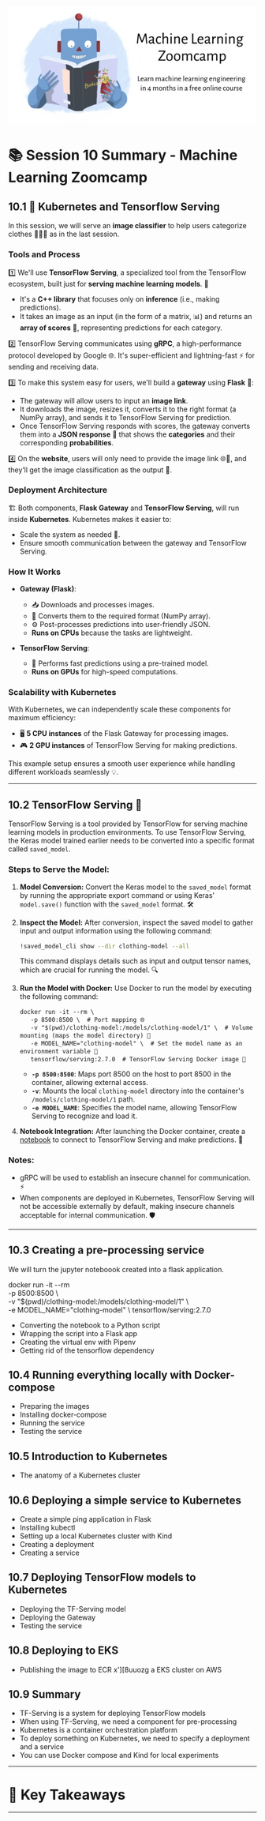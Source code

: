 ![ML Zoomcamp Illustration](https://github.com/maxim-eyengue/Python-Codes/blob/main/ML_Zoomcamp_2024/zoomcamp.jpg)
---


# 📚 **Session 10 Summary - Machine Learning Zoomcamp**

## 10.1 🚀 **Kubernetes and Tensorflow Serving**

In this session, we will serve an **image classifier** to help users categorize clothes 🧥👕👗 as in the last session.  

### **Tools and Process**  
1️⃣ We'll use **TensorFlow Serving**, a specialized tool from the TensorFlow ecosystem, built just for **serving machine learning models**. 🚀  
   - It's a **C++ library** that focuses only on **inference** (i.e., making predictions).  
   - It takes an image as an input (in the form of a matrix, 📊) and returns an **array of scores** 🧮, representing predictions for each category.  

2️⃣ TensorFlow Serving communicates using **gRPC**, a high-performance protocol developed by Google 🌐. It's super-efficient and lightning-fast ⚡ for sending and receiving data.  

3️⃣ To make this system easy for users, we'll build a **gateway** using **Flask** 🐍:  
   - The gateway will allow users to input an **image link**.  
   - It downloads the image, resizes it, converts it to the right format (a NumPy array), and sends it to TensorFlow Serving for prediction.  
   - Once TensorFlow Serving responds with scores, the gateway converts them into a **JSON response** 📝 that shows the **categories** and their corresponding **probabilities**.  

4️⃣ On the **website**, users will only need to provide the image link 🌐📸, and they’ll get the image classification as the output 🎯.  

### **Deployment Architecture**  
🏗 Both components, **Flask Gateway** and **TensorFlow Serving**, will run inside **Kubernetes**. Kubernetes makes it easier to:  
   - Scale the system as needed 🔄.  
   - Ensure smooth communication between the gateway and TensorFlow Serving.  

### **How It Works**  
- **Gateway (Flask)**:  
  - 📥 Downloads and processes images.  
  - 🔄 Converts them to the required format (NumPy array).  
  - ⚙️ Post-processes predictions into user-friendly JSON.  
  - **Runs on CPUs** because the tasks are lightweight.  

- **TensorFlow Serving**:  
  - 🚀 Performs fast predictions using a pre-trained model.  
  - **Runs on GPUs** for high-speed computations.  

### **Scalability with Kubernetes**  
With Kubernetes, we can independently scale these components for maximum efficiency:  
- 🖥 **5 CPU instances** of the Flask Gateway for processing images.  
- 🎮 **2 GPU instances** of TensorFlow Serving for making predictions.  

This example setup ensures a smooth user experience while handling different workloads seamlessly 💡.  

---

## 10.2 TensorFlow Serving 🚀

TensorFlow Serving is a tool provided by TensorFlow for serving machine learning models in production environments. To use TensorFlow Serving, the Keras model trained earlier needs to be converted into a specific format called `saved_model`.

### Steps to Serve the Model:
1. **Model Conversion:**
   Convert the Keras model to the `saved_model` format by running the appropriate export command or using Keras' `model.save()` function with the `saved_model` format. 🛠️
   
2. **Inspect the Model:**
   After conversion, inspect the saved model to gather input and output information using the following command:
   ```bash
   !saved_model_cli show --dir clothing-model --all
   ```
   This command displays details such as input and output tensor names, which are crucial for running the model. 🔍

3. **Run the Model with Docker:**
   Use Docker to run the model by executing the following command:
   ```docker
   docker run -it --rm \
      -p 8500:8500 \  # Port mapping 🌐
      -v "$(pwd)/clothing-model:/models/clothing-model/1" \  # Volume mounting (maps the model directory) 📂
      -e MODEL_NAME="clothing-model" \  # Set the model name as an environment variable 🧩
      tensorflow/serving:2.7.0  # TensorFlow Serving Docker image 🐳
   ```
   - **`-p 8500:8500`**: Maps port 8500 on the host to port 8500 in the container, allowing external access.
   - **`-v`**: Mounts the local `clothing-model` directory into the container's `/models/clothing-model/1` path.
   - **`-e MODEL_NAME`**: Specifies the model name, allowing TensorFlow Serving to recognize and load it.

4. **Notebook Integration:**
   After launching the Docker container, create a [notebook](code/zoomcamp/tf_serving.ipynb) to connect to TensorFlow Serving and make predictions. 📓

### Notes:
- gRPC will be used to establish an insecure channel for communication. ⚡
- When components are deployed in Kubernetes, TensorFlow Serving will not be accessible externally by default, making insecure channels acceptable for internal communication. 🛡️

---

## 10.3 Creating a pre-processing service
We will turn the jupyter noteboook created into a flask application.

docker run -it --rm \
   -p 8500:8500 \  
   -v "$(pwd)/clothing-model:/models/clothing-model/1" \  
   -e MODEL_NAME="clothing-model" \ 
   tensorflow/serving:2.7.0 





* Converting the notebook to a Python script
* Wrapping the script into a Flask app
* Creating the virtual env with Pipenv
* Getting rid of the tensorflow dependency

## 10.4 Running everything locally with Docker-compose

* Preparing the images 
* Installing docker-compose 
* Running the service 
* Testing the service

## 10.5 Introduction to Kubernetes

* The anatomy of a Kubernetes cluster

## 10.6 Deploying a simple service to Kubernetes

* Create a simple ping application in Flask
* Installing kubectl
* Setting up a local Kubernetes cluster with Kind
* Creating a deployment
* Creating a service 

## 10.7 Deploying TensorFlow models to Kubernetes

* Deploying the TF-Serving model
* Deploying the Gateway
* Testing the service

## 10.8 Deploying to EKS

* Publishing the image to ECR
x'][8uuozg a EKS cluster on AWS

## 10.9 Summary

* TF-Serving is a system for deploying TensorFlow models
* When using TF-Serving, we need a component for pre-processing 
* Kubernetes is a container orchestration platform
* To deploy something on Kubernetes, we need to specify a deployment and a service
* You can use Docker compose and Kind for local experiments



---

# 🎯 **Key Takeaways** 







   
---